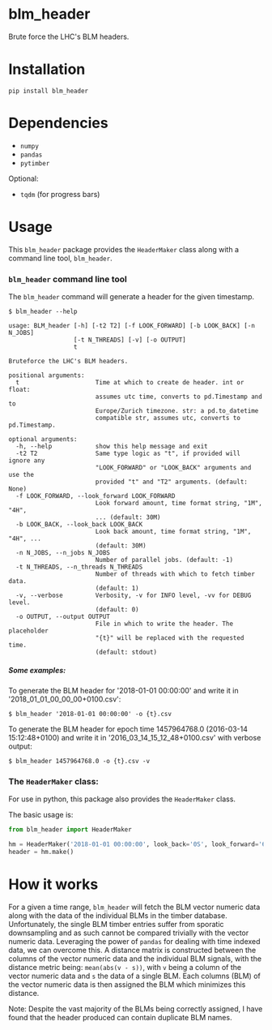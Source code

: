 # blm_header

Brute force the LHC's BLM headers.

# Installation
```shell
pip install blm_header
```

# Dependencies
* `numpy`
* `pandas`
* `pytimber`

Optional:
* `tqdm` (for progress bars)


# Usage
This `blm_header` package provides the `HeaderMaker` class along with a command line tool, `blm_header`.

### `blm_header` command line tool

The `blm_header` command will generate a header for the given timestamp.
```
$ blm_header --help

usage: BLM_header [-h] [-t2 T2] [-f LOOK_FORWARD] [-b LOOK_BACK] [-n N_JOBS]
                  [-t N_THREADS] [-v] [-o OUTPUT]
                  t

Bruteforce the LHC's BLM headers.

positional arguments:
  t                     Time at which to create de header. int or float:
                        assumes utc time, converts to pd.Timestamp and to
                        Europe/Zurich timezone. str: a pd.to_datetime
                        compatible str, assumes utc, converts to pd.Timestamp.

optional arguments:
  -h, --help            show this help message and exit
  -t2 T2                Same type logic as "t", if provided will ignore any
                        "LOOK_FORWARD" or "LOOK_BACK" arguments and use the
                        provided "t" and "T2" arguments. (default: None)
  -f LOOK_FORWARD, --look_forward LOOK_FORWARD
                        Look forward amount, time format string, "1M", "4H",
                        ... (default: 30M)
  -b LOOK_BACK, --look_back LOOK_BACK
                        Look back amount, time format string, "1M", "4H", ...
                        (default: 30M)
  -n N_JOBS, --n_jobs N_JOBS
                        Number of parallel jobs. (default: -1)
  -t N_THREADS, --n_threads N_THREADS
                        Number of threads with which to fetch timber data.
                        (default: 1)
  -v, --verbose         Verbosity, -v for INFO level, -vv for DEBUG level.
                        (default: 0)
  -o OUTPUT, --output OUTPUT
                        File in which to write the header. The placeholder
                        "{t}" will be replaced with the requested time.
						(default: stdout)
```
##### Some examples:

To generate the BLM header for '2018-01-01 00:00:00' and write it in '2018_01_01_00_00_00+0100.csv':
```shell
$ blm_header '2018-01-01 00:00:00' -o {t}.csv
```

To generate the BLM header for epoch time 1457964768.0 (2016-03-14 15:12:48+0100) and write it in '2016_03_14_15_12_48+0100.csv' with verbose output:
```shell
$ blm_header 1457964768.0 -o {t}.csv -v
```

### The `HeaderMaker` class:
For use in python, this package also provides the `HeaderMaker` class.

The basic usage is:
```python
from blm_header import HeaderMaker

hm = HeaderMaker('2018-01-01 00:00:00', look_back='0S', look_forward='60M', n_threads=1)
header = hm.make()
```

# How it works
For a given a time range, `blm_header` will fetch the BLM vector numeric data along with the data of the individual BLMs in the timber database. Unfortunately, the single BLM timber entries suffer from sporatic downsampling and as such cannot be compared trivially with the vector numeric data. Leveraging the power of `pandas` for dealing with time indexed data, we can overcome this. A distance matrix is constructed between the columns of the vector numeric data and the individual BLM signals, with the distance metric being: `mean(abs(v - s))`, with `v` being a column of the vector numeric data and `s` the data of a single BLM. Each columns (BLM) of the vector numeric data is then assigned the BLM which minimizes this distance.

Note: Despite the vast majority of the BLMs being correctly assigned, I have found that the header produced can contain duplicate BLM names.
